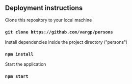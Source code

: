 ## Deployment instructions

Clone this repository to your local machine

### `git clone https://github.com/vargp/persons`

Install dependencies inside the project directory ("persons")

### `npm install`

Start the application

### `npm start`
